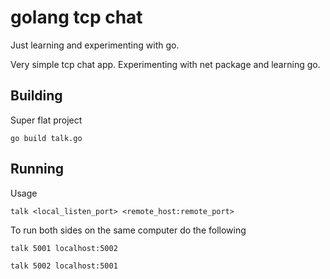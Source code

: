 
# golang tcp chat

Just learning and experimenting with go.

Very simple tcp chat app. Experimenting with net package and learning go.

## Building
Super flat project

```
go build talk.go
```

## Running
Usage

```
talk <local_listen_port> <remote_host:remote_port>
```

To run both sides on the same computer do the following

```
talk 5001 localhost:5002
```

```
talk 5002 localhost:5001
```

